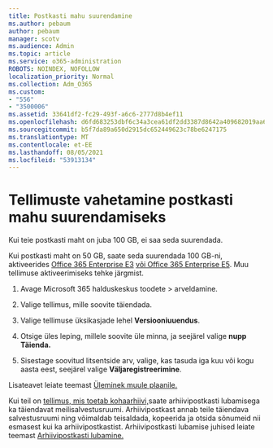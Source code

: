 ```yaml
---
title: Postkasti mahu suurendamine
ms.author: pebaum
author: pebaum
manager: scotv
ms.audience: Admin
ms.topic: article
ms.service: o365-administration
ROBOTS: NOINDEX, NOFOLLOW
localization_priority: Normal
ms.collection: Adm_O365
ms.custom:
- "556"
- "3500006"
ms.assetid: 33641df2-fc29-493f-a6c6-2777d8b4ef11
ms.openlocfilehash: d6fd683253dbf6c34a3cea61df2dd3387d8642a409682019aa62ef3b619e84aa
ms.sourcegitcommit: b5f7da89a650d2915dc652449623c78be6247175
ms.translationtype: MT
ms.contentlocale: et-EE
ms.lasthandoff: 08/05/2021
ms.locfileid: "53913134"
---
```

# <a name="switch-subscriptions-to-increase-mailbox-size"></a>Tellimuste vahetamine postkasti mahu suurendamiseks

Kui teie postkasti maht on juba 100 GB, ei saa seda suurendada.
  
Kui postkasti maht on 50 GB, saate seda suurendada 100 GB-ni, aktiveerides [Office 365 Enterprise E3](https://products.office.com/business/office-365-enterprise-e3-business-software) [või Office 365 Enterprise E5](https://products.office.com/business/office-365-enterprise-e5-business-software). Muu tellimuse aktiveerimiseks tehke järgmist.
  
1. Avage Microsoft 365 halduskeskus toodete  \> **[](https://go.microsoft.com/fwlink/p/?linkid=842054)** arveldamine.

2. Valige tellimus, mille soovite täiendada.

3. Valige tellimuse üksikasjade lehel **Versiooniuuendus**.

4. Otsige üles leping, millele soovite üle minna, ja seejärel valige **nupp Täienda.**

5. Sisestage soovitud litsentside arv, valige, kas tasuda iga kuu või kogu aasta eest, seejärel valige **Väljaregistreerimine**.

Lisateavet leiate teemast [Üleminek muule plaanile.](https://docs.microsoft.com/microsoft-365/commerce/subscriptions/upgrade-to-different-plan)

Kui teil on [tellimus, mis toetab kohaarhiivi,](https://docs.microsoft.com/office365/servicedescriptions/exchange-online-archiving-service-description/exchange-online-archiving-service-description)saate arhiivipostkasti lubamisega ka täiendavat meilisalvestusruumi. Arhiivipostkast annab teile täiendava salvestusruumi ning võimaldab teisaldada, kopeerida ja otsida sõnumeid nii esmasest kui ka arhiivipostkastist. Arhiivipostkasti lubamise juhised leiate teemast [Arhiivipostkasti lubamine.](https://docs.microsoft.com/microsoft-365/compliance/enable-archive-mailboxes)